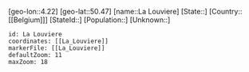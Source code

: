 ﻿---
location: [50.47,4.22]
mapzoom: [7,12] 
mapmarker: city 
type: City
tags:
- geo/City


SpocWebEntityId: 31765
isDeleted: false
confidential: public

---
[geo-lon::4.22]
[geo-lat::50.47]
[name::La Louviere]
[State::]
[Country::[[Belgium]]]
[StateId::]
[Population::]
[Unknown::]


```leaflet
id: La Louviere
coordinates: [[La_Louviere]]
markerFile: [[La_Louviere]]
defaultZoom: 11 
maxZoom: 18
```

